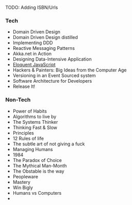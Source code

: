 TODO: Adding ISBN/Urls

### Tech

- Domain Driven Design 
- Domain Driven Design distilled 
- Implementing DDD
- Reactive Messaging Patterns
- Akka.net in Action
- Designing Data-Intensive Application
- [Eloquent JavaScript](https://eloquentjavascript.net/Eloquent_JavaScript.pdf)
- Hackers & Painters: Big Ideas from the Computer Age
- Versioning in an Event Sourced system
- Software Architecture for Developers
- Release It!

### Non-Tech

- Power of Habits
- Algorithms to live by
- The Systems Thinker
- Thinking Fast & Slow
- Principles
- 12 Rules of life
- The subtle art of not giving a fuck
- Managing Humans
- 1984
- The Paradox of Choice
- The Mythical Man-Month
- The Obstable is the way
- Peopleware
- Mastery
- Win Bigly
- Humans vs Computers
- 